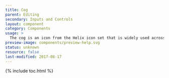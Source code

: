 ```yaml
---
title: Cog
parent: Editing
secondary: Inputs and Controls
layout: component
category: Components
usage: >
  The cog is an icon from the Helix icon set that is widely used across Helix applications. These cogs allow users to interact with and perform actions on a component or page.
preview-image: components/preview-help.svg
status: unknown
resource: false
last-modified: 2017-08-17
---
```


{% include toc.html %}

<section class="static-section" markdown="1">

<!-- unknown -->

</section>
